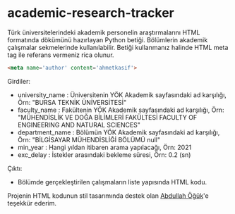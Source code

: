 # academic-research-tracker
Türk üniversitelerindeki akademik personelin araştırmalarını HTML formatında dökümünü hazırlayan Python betiği. Bölümlerin akademik çalışmalar sekmelerinde kullanılabilir. Betiği kullanmanız halinde HTML meta tag ile referans vermeniz rica olunur.

```html
<meta name='author' content='ahmetkasif'>
```

Girdiler:

- university_name : Üniversitenin YÖK Akademik sayfasındaki ad karşılığı, Örn: "BURSA TEKNİK ÜNİVERSİTESİ" 
- faculty_name : Fakültenin YÖK Akademik sayfasındaki ad karşılığı, Örn: "MÜHENDİSLİK VE DOĞA BİLİMLERİ FAKÜLTESİ FACULTY OF ENGINEERING AND NATURAL SCIENCES"
- department_name : Bölümün YÖK Akademik sayfasındaki ad karşılığı, Örn: "BİLGİSAYAR MÜHENDİSLİĞİ BÖLÜMÜ null" 
- min_year : Hangi yıldan itibaren arama yapılacağı, Örn: 2021 
- exc_delay : İstekler arasındaki bekleme süresi, Örn: 0.2 (sn)

Çıktı:

- Bölümde gerçekleştirilen çalışmaların liste yapısında HTML kodu.

Projenin HTML kodunun stil tasarımında destek olan [Abdullah Öğük](https://github.com/abdullahoguk)'e teşekkür ederim.
